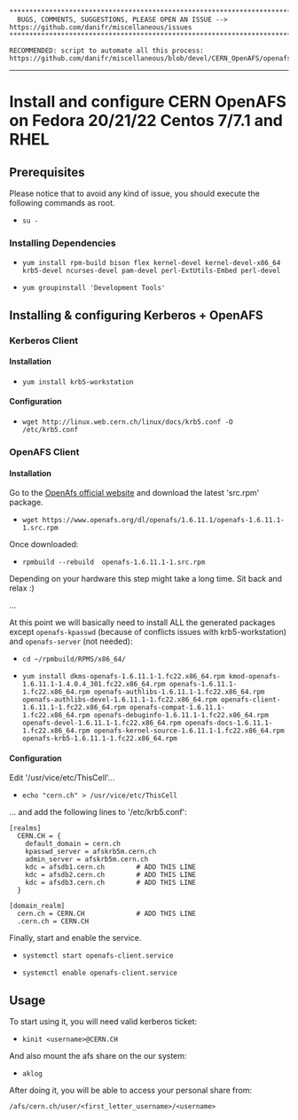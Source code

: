 ```
**********************************************************************************************************
  BUGS, COMMENTS, SUGGESTIONS, PLEASE OPEN AN ISSUE --> https://github.com/danifr/miscellaneous/issues
**********************************************************************************************************
```
```
RECOMMENDED: script to automate all this process: https://github.com/danifr/miscellaneous/blob/devel/CERN_OpenAFS/openafs_update.sh
```

**********************************************************************************************************

# Install and configure CERN OpenAFS on Fedora 20/21/22 Centos 7/7.1 and RHEL

## Prerequisites

Please notice that to avoid any kind of issue, you should execute the following commands as root.

- `su -`

### Installing Dependencies

- `yum install rpm-build bison flex kernel-devel kernel-devel-x86_64 krb5-devel ncurses-devel pam-devel perl-ExtUtils-Embed perl-devel`

- `yum groupinstall 'Development Tools'`

## Installing & configuring Kerberos + OpenAFS

### Kerberos Client

#### Installation

- `yum install krb5-workstation`

#### Configuration

- `wget http://linux.web.cern.ch/linux/docs/krb5.conf -O /etc/krb5.conf`

### OpenAFS Client

#### Installation

Go to the [OpenAfs official website](https://www.openafs.org/release/latest.html) and download the latest 'src.rpm' package.

- `wget https://www.openafs.org/dl/openafs/1.6.11.1/openafs-1.6.11.1-1.src.rpm`

Once downloaded:

- `rpmbuild --rebuild  openafs-1.6.11.1-1.src.rpm`

Depending on your hardware this step might take a long time. Sit back and relax :)

...

At this point we will basically need to install ALL the generated packages except `openafs-kpasswd` (because of conflicts issues with krb5-workstation) and `openafs-server` (not needed):

- `cd ~/rpmbuild/RPMS/x86_64/`

- `yum install dkms-openafs-1.6.11.1-1.fc22.x86_64.rpm kmod-openafs-1.6.11.1-1.4.0.4_301.fc22.x86_64.rpm openafs-1.6.11.1-1.fc22.x86_64.rpm openafs-authlibs-1.6.11.1-1.fc22.x86_64.rpm openafs-authlibs-devel-1.6.11.1-1.fc22.x86_64.rpm openafs-client-1.6.11.1-1.fc22.x86_64.rpm openafs-compat-1.6.11.1-1.fc22.x86_64.rpm openafs-debuginfo-1.6.11.1-1.fc22.x86_64.rpm openafs-devel-1.6.11.1-1.fc22.x86_64.rpm openafs-docs-1.6.11.1-1.fc22.x86_64.rpm openafs-kernel-source-1.6.11.1-1.fc22.x86_64.rpm openafs-krb5-1.6.11.1-1.fc22.x86_64.rpm`

#### Configuration

Edit '/usr/vice/etc/ThisCell'...

- `echo "cern.ch" > /usr/vice/etc/ThisCell`

... and add the following lines to '/etc/krb5.conf':

```
[realms]
  CERN.CH = {
    default_domain = cern.ch
    kpasswd_server = afskrb5m.cern.ch
    admin_server = afskrb5m.cern.ch
    kdc = afsdb1.cern.ch        # ADD THIS LINE
    kdc = afsdb2.cern.ch        # ADD THIS LINE
    kdc = afsdb3.cern.ch        # ADD THIS LINE
  }

[domain_realm]
  cern.ch = CERN.CH             # ADD THIS LINE
  .cern.ch = CERN.CH
```

Finally, start and enable the service.

- `systemctl start openafs-client.service`

- `systemctl enable openafs-client.service`

## Usage

To start using it, you will need valid kerberos ticket:

- `kinit <username>@CERN.CH`

And also mount the afs share on the our system:

- `aklog`

After doing it, you will be able to access your personal share from:

`/afs/cern.ch/user/<first_letter_username>/<username>`

